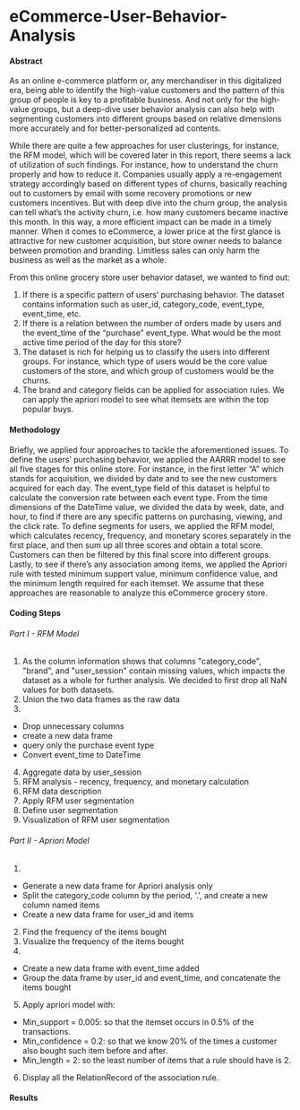 # eCommerce-User-Behavior-Analysis
#### Abstract
As an online e-commerce platform or, any merchandiser in this digitalized era, being able to identify the high-value customers and the pattern of this group of people is key to a profitable business. And not only for the high-value groups, but a deep-dive user behavior analysis can also help with segmenting customers into different groups based on relative dimensions more accurately and for better-personalized ad contents. 

While there are quite a few approaches for user clusterings, for instance, the RFM model, which will be covered later in this report, there seems a lack of utilization of such findings. For instance, how to understand the churn properly and how to reduce it. Companies usually apply a re-engagement strategy accordingly based on different types of churns, basically reaching out to customers by email with some recovery promotions or new customers incentives. But with deep dive into the churn group, the analysis can tell what’s the activity churn, i.e. how many customers became inactive this month. In this way, a more efficient impact can be made in a timely manner. When it comes to eCommerce, a lower price at the first glance is attractive for new customer acquisition, but store owner needs to balance between promotion and branding. Limitless sales can only harm the business as well as the market as a whole.

From this online grocery store user behavior dataset, we wanted to find out:
1. If there is a specific pattern of users’ purchasing behavior. The dataset contains information such as user_id, category_code, event_type, event_time, etc. 
2. If there is a relation between the number of orders made by users and the event_time of the “purchase” event_type. What would be the most active time period of the day for this store?
3. The dataset is rich for helping us to classify the users into different groups. For instance, which type of users would be the core value customers of the store, and which group of customers would be the churns.
4. The brand and category fields can be applied for association rules. We can apply the apriori model to see what itemsets are within the top popular buys.

#### Methodology
Briefly, we applied four approaches to tackle the aforementioned issues. To define the users’ purchasing behavior, we applied the AARRR model to see all five stages for this online store. For instance, in the first letter “A” which stands for acquisition, we divided by date and to see the new customers acquired for each day. The event_type field of this dataset is helpful to calculate the conversion rate between each event type. From the time dimensions of the DateTime value, we divided the data by week, date, and hour, to find if there are any specific patterns on purchasing, viewing, and the click rate. To define segments for users, we applied the RFM model, which calculates recency, frequency, and monetary scores separately in the first place, and then sum up all three scores and obtain a total score. Customers can then be filtered by this final score into different groups. Lastly, to see if there’s any association among items, we applied the Apriori rule with tested minimum support value, minimum confidence value, and the minimum length required for each itemset. We assume that these approaches are reasonable to analyze this eCommerce grocery store.

#### Coding Steps

###### Part I - RFM Model

1. As the column information shows that columns &quot;category\_code&quot;, &quot;brand&quot;, and &quot;user\_session&quot; contain missing values, which impacts the dataset as a whole for further analysis. We decided to first drop all NaN values for both datasets.
2. Union the two data frames as the raw data
3.
  - Drop unnecessary columns
  - create a new data frame
  - query only the purchase event type
  - Convert event\_time to DateTime
4. Aggregate data by user\_session
5. RFM analysis - recency, frequency, and monetary calculation
6. RFM data description
7. Apply RFM user segmentation
8. Define user segmentation
9. Visualization of RFM user segmentation

###### Part II - Apriori Model

1. 
  - Generate a new data frame for Apriori analysis only
  - Split the category\_code column by the period, &#39;.&#39;, and create a new column named items
  - Create a new data frame for user\_id and items
2. Find the frequency of the items bought
3. Visualize the frequency of the items bought
4.
  - Create a new data frame with event\_time added
  - Group the data frame by user\_id and event\_time, and concatenate the items bought
5. Apply apriori model with:
  - Min\_support = 0.005: so that the itemset occurs in 0.5% of the transactions.
  - Min\_confidence = 0.2: so that we know 20% of the times a customer also bought such item before and after.
  - Min\_length = 2: so the least number of items that a rule should have is 2.
6. Display all the RelationRecord of the association rule.

#### Results

